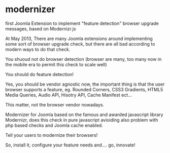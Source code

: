modernizer
==========

first Joomla Extension to implement "feature detection" browser upgrade messages, based on Modernizr.js


At May 2013, There are many Joomla extensions around implementing some sort of browser upgrade check,
but there are all bad according to modern ways to do that check.

You shuoud not do browser detection (browser are many, too many now in the mobile era to permit this check to scale well)

You should do feature detection!

Yes, you should be vendor agnostic now, the important thing is that the user browser supports a feature, eg. 
Rounded Corners, CSS3 Gradients, HTML5 Media Queries, Audio API, Hisotry API, Cache Manifest ect...

This matter, not the browser vendor nowadays.

Modernizer for Joomla based on the famous and awarded  javascript library Modernizr, does this check in pure javascript
avioiding also problem with php based checks and Joomla cache enabled.

Tell your users to modernize their browsers!

So, install it, configure your feature needs and.... go, innovate!

